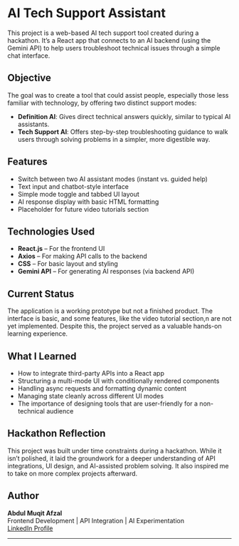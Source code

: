 # AI Tech Support Assistant

This project is a web-based AI tech support tool created during a hackathon. It’s a React app that connects to an AI backend (using the Gemini API) to help users troubleshoot technical issues through a simple chat interface.

## Objective

The goal was to create a tool that could assist people, especially those less familiar with technology, by offering two distinct support modes:

- **Definition AI**: Gives direct technical answers quickly, similar to typical AI assistants.
- **Tech Support AI**: Offers step-by-step troubleshooting guidance to walk users through solving problems in a simpler, more digestible way.

## Features

- Switch between two AI assistant modes (instant vs. guided help)
- Text input and chatbot-style interface
- Simple mode toggle and tabbed UI layout
- AI response display with basic HTML formatting
- Placeholder for future video tutorials section

## Technologies Used

- **React.js** – For the frontend UI
- **Axios** – For making API calls to the backend
- **CSS** – For basic layout and styling
- **Gemini API** – For generating AI responses (via backend API)

## Current Status

The application is a working prototype but not a finished product. The interface is basic, and some features, like the video tutorial section,n are not yet implemented. Despite this, the project served as a valuable hands-on learning experience.

## What I Learned

- How to integrate third-party APIs into a React app
- Structuring a multi-mode UI with conditionally rendered components
- Handling async requests and formatting dynamic content
- Managing state cleanly across different UI modes
- The importance of designing tools that are user-friendly for a non-technical audience

## Hackathon Reflection

This project was built under time constraints during a hackathon. While it isn’t polished, it laid the groundwork for a deeper understanding of API integrations, UI design, and AI-assisted problem solving. It also inspired me to take on more complex projects afterward.

## Author

**Abdul Muqit Afzal**  
Frontend Development | API Integration | AI Experimentation  
[LinkedIn Profile](https://www.linkedin.com/in/abdulmuqitafzal)

---
